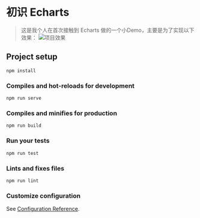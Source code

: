 # 初识 Echarts

> 这是我个人在首次接触到 Echarts 做的一个小Demo，主要是为了实现以下效果：
![项目效果](https://s2.ax1x.com/2019/07/09/ZyFK5d.png)

## Project setup
```
npm install
```

### Compiles and hot-reloads for development
```
npm run serve
```

### Compiles and minifies for production
```
npm run build
```

### Run your tests
```
npm run test
```

### Lints and fixes files
```
npm run lint
```

### Customize configuration
See [Configuration Reference](https://cli.vuejs.org/config/).
